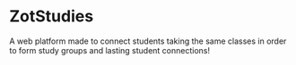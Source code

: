 # ZotStudies
A web platform made to connect students taking the same classes in order to form study groups and lasting student connections! 

